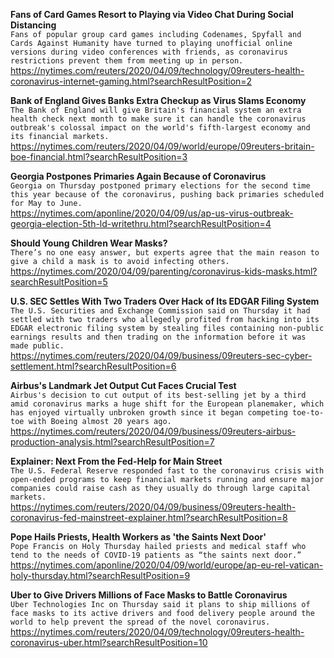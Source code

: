 **Fans of Card Games Resort to Playing via Video Chat During Social Distancing**\
`Fans of popular group card games including Codenames, Spyfall and Cards Against Humanity have turned to playing unofficial online versions during video conferences with friends, as coronavirus restrictions prevent them from meeting up in person. `\
https://nytimes.com/reuters/2020/04/09/technology/09reuters-health-coronavirus-internet-gaming.html?searchResultPosition=2

**Bank of England Gives Banks Extra Checkup as Virus Slams Economy**\
`The Bank of England will give Britain's financial system an extra health check next month to make sure it can handle the coronavirus outbreak's colossal impact on the world's fifth-largest economy and its financial markets.`\
https://nytimes.com/reuters/2020/04/09/world/europe/09reuters-britain-boe-financial.html?searchResultPosition=3

**Georgia Postpones Primaries Again Because of Coronavirus**\
`Georgia on Thursday postponed primary elections for the second time this year because of the coronavirus, pushing back primaries scheduled for May to June. `\
https://nytimes.com/aponline/2020/04/09/us/ap-us-virus-outbreak-georgia-election-5th-ld-writethru.html?searchResultPosition=4

**Should Young Children Wear Masks?**\
`There’s no one easy answer, but experts agree that the main reason to give a child a mask is to avoid infecting others.`\
https://nytimes.com/2020/04/09/parenting/coronavirus-kids-masks.html?searchResultPosition=5

**U.S. SEC Settles With Two Traders Over Hack of Its EDGAR Filing System**\
`The U.S. Securities and Exchange Commission said on Thursday it had settled with two traders who allegedly profited from hacking into its EDGAR electronic filing system by stealing files containing non-public earnings results and then trading on the information before it was made public.`\
https://nytimes.com/reuters/2020/04/09/business/09reuters-sec-cyber-settlement.html?searchResultPosition=6

**Airbus's Landmark Jet Output Cut Faces Crucial Test**\
`Airbus's decision to cut output of its best-selling jet by a third amid coronavirus marks a huge shift for the European planemaker, which has enjoyed virtually unbroken growth since it began competing toe-to-toe with Boeing almost 20 years ago.`\
https://nytimes.com/reuters/2020/04/09/business/09reuters-airbus-production-analysis.html?searchResultPosition=7

**Explainer: Next From the Fed-Help for Main Street**\
`The U.S. Federal Reserve responded fast to the coronavirus crisis with open-ended programs to keep financial markets running and ensure major companies could raise cash as they usually do through large capital markets.`\
https://nytimes.com/reuters/2020/04/09/business/09reuters-health-coronavirus-fed-mainstreet-explainer.html?searchResultPosition=8

**Pope Hails Priests, Health Workers as 'the Saints Next Door'**\
`Pope Francis on Holy Thursday hailed priests and medical staff who tend to the needs of COVID-19 patients as “the saints next door.” `\
https://nytimes.com/aponline/2020/04/09/world/europe/ap-eu-rel-vatican-holy-thursday.html?searchResultPosition=9

**Uber to Give Drivers Millions of Face Masks to Battle Coronavirus**\
`Uber Technologies Inc on Thursday said it plans to ship millions of face masks to its active drivers and food delivery people around the world to help prevent the spread of the novel coronavirus.`\
https://nytimes.com/reuters/2020/04/09/technology/09reuters-health-coronavirus-uber.html?searchResultPosition=10

